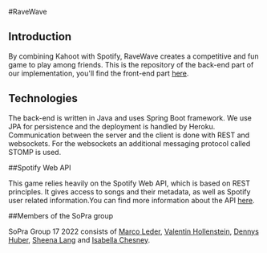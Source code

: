 #RaveWave

## Introduction

By combining Kahoot with Spotify, RaveWave creates a competitive and fun game to play among friends. This is the 
repository of the back-end part of our implementation, you'll find the front-end part [here](https://github.com/sopra-fs22-group-17/RaveWave-client).

## Technologies

The back-end is written in Java and uses Spring Boot framework. We use JPA for persistence and the deployment is 
handled by Heroku. Communication between the server and the client is done with REST and websockets. For the 
websockets an additional messaging protocol called STOMP is used. 

##Spotify Web API

This game relies heavily on the Spotify Web API, which is based on REST principles. It gives access to songs and their 
metadata, as well as Spotify user related information.You can find more information about the API [here](https://developer.spotify.com/documentation/web-api/).

##Members of the SoPra group

SoPra Group 17 2022 consists of [Marco Leder](https://github.com/marcoleder), [Valentin Hollenstein](https://github.com/v4lentin1879), [Dennys Huber](https://github.com/devnnys), [Sheena Lang](https://github.com/SheenaGit) and [Isabella Chesney](https://github.com/bellachesney). 


